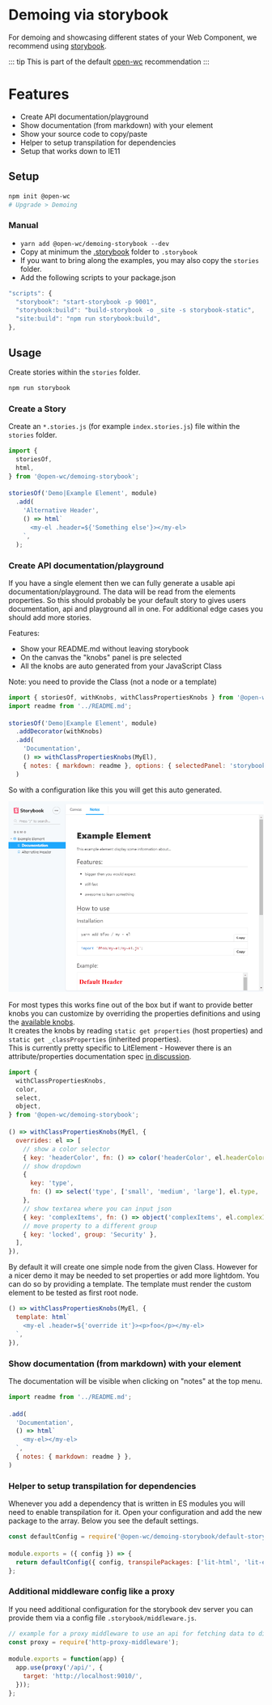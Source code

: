 # Demoing via storybook

[//]: # (AUTO INSERT HEADER PREPUBLISH)

For demoing and showcasing different states of your Web Component, we recommend using [storybook](https://storybook.js.org/).

::: tip
This is part of the default [open-wc](https://open-wc.org/) recommendation
:::

# Features
- Create API documentation/playground
- Show documentation (from markdown) with your element
- Show your source code to copy/paste
- Helper to setup transpilation for dependencies
- Setup that works down to IE11


## Setup
```bash
npm init @open-wc
# Upgrade > Demoing
```

### Manual
- `yarn add @open-wc/demoing-storybook --dev`
- Copy at minimum the [.storybook](https://github.com/daKmoR/create-open-wc/tree/master/src/generators/demoing-storybook/templates/static/.storybook) folder to `.storybook`
- If you want to bring along the examples, you may also copy the `stories` folder.
- Add the following scripts to your package.json
```js
"scripts": {
  "storybook": "start-storybook -p 9001",
  "storybook:build": "build-storybook -o _site -s storybook-static",
  "site:build": "npm run storybook:build",
},
```

## Usage

Create stories within the `stories` folder.

```bash
npm run storybook
```

### Create a Story

Create an `*.stories.js` (for example `index.stories.js`) file within the `stories` folder.

```js
import {
  storiesOf,
  html,
} from '@open-wc/demoing-storybook';

storiesOf('Demo|Example Element', module)
  .add(
    'Alternative Header',
    () => html`
      <my-el .header=${'Something else'}></my-el>
    `,
  );
```

### Create API documentation/playground

If you have a single element then we can fully generate a usable api documentation/playground.
The data will be read from the elements properties.
So this should probably be your default story to gives users documentation, api and playground all in one.
For additional edge cases you should add more stories.

Features:
- Show your README.md without leaving storybook
- On the canvas the "knobs" panel is pre selected
- All the knobs are auto generated from your JavaScript Class

Note: you need to provide the Class (not a node or a template)

```js
import { storiesOf, withKnobs, withClassPropertiesKnobs } from '@open-wc/demoing-storybook';
import readme from '../README.md';

storiesOf('Demo|Example Element', module)
  .addDecorator(withKnobs)
  .add(
    'Documentation',
    () => withClassPropertiesKnobs(MyEl),
    { notes: { markdown: readme }, options: { selectedPanel: 'storybooks/knobs/panel' } },
  )
```

So with a configuration like this you will get this auto generated.

<img src="https://raw.githubusercontent.com/open-wc/open-wc/master/packages/demoing-storybook/dev_assets/storybook.gif" alt="storybook demo animation" />


For most types this works fine out of the box but if want to provide better knobs you can customize by overriding the
properties definitions and using the [available knobs](https://github.com/storybookjs/storybook/tree/v5.2.0/addons/knobs#available-knobs).<br>
It creates the knobs by reading `static get properties` (host properties) and `static get _classProperties` (inherited properties).<br>
This is currently pretty specific to LitElement - However there is an attribute/properties documentation spec [in discussion](https://github.com/w3c/webcomponents/issues/776).
```js
import {
  withClassPropertiesKnobs,
  color,
  select,
  object,
} from '@open-wc/demoing-storybook';

() => withClassPropertiesKnobs(MyEl, {
  overrides: el => [
    // show a color selector
    { key: 'headerColor', fn: () => color('headerColor', el.headerColor, 'Element') },
    // show dropdown
    {
      key: 'type',
      fn: () => select('type', ['small', 'medium', 'large'], el.type, 'Element'),
    },
    // show textarea where you can input json
    { key: 'complexItems', fn: () => object('complexItems', el.complexItems, 'Inherited') },
    // move property to a different group
    { key: 'locked', group: 'Security' },
  ],
}),
```

By default it will create one simple node from the given Class.
However for a nicer demo it may be needed to set properties or add more lightdom.
You can do so by providing a template. The template must render the custom element
to be tested as first root node.
```js
() => withClassPropertiesKnobs(MyEl, {
  template: html`
    <my-el .header=${'override it'}><p>foo</p></my-el>
  `,
}),
```

### Show documentation (from markdown) with your element

The documentation will be visible when clicking on "notes" at the top menu.

```js
import readme from '../README.md';

.add(
  'Documentation',
  () => html`
    <my-el></my-el>
  `,
  { notes: { markdown: readme } },
)
```

### Helper to setup transpilation for dependencies

Whenever you add a dependency that is written in ES modules you will need to enable transpilation for it.
Open your configuration and add the new package to the array.
Below you see the default settings.

```js
const defaultConfig = require('@open-wc/demoing-storybook/default-storybook-webpack-config.js');

module.exports = ({ config }) => {
  return defaultConfig({ config, transpilePackages: ['lit-html', 'lit-element', '@open-wc'] });
};
```

### Additional middleware config like a proxy
If you need additional configuration for the storybook dev server you can provide them via a config file `.storybook/middleware.js`.
```js
// example for a proxy middleware to use an api for fetching data to display
const proxy = require('http-proxy-middleware');

module.exports = function(app) {
  app.use(proxy('/api/', {
    target: 'http://localhost:9010/',
  }));
};
```

<script>
  export default {
    mounted() {
      const editLink = document.querySelector('.edit-link a');
      if (editLink) {
        const url = editLink.href;
        editLink.href = url.substr(0, url.indexOf('/master/')) + '/master/packages/building-storybook/README.md';
      }
    }
  }
</script>
